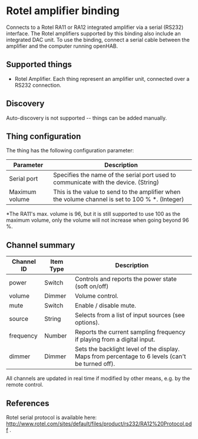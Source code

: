 # Rotel amplifier binding

Connects to a Rotel RA11 or RA12 integrated amplifier via a serial (RS232) interface. The Rotel amplifiers supported by this binding also include an integrated DAC unit.  To use the binding, connect a serial cable between the amplifier and the computer running openHAB.

## Supported things

 * Rotel Amplifier. Each thing represent an amplifier unit, connected
   over a RS232 connection.

## Discovery

Auto-discovery is not supported -- things can be added manually.

## Thing configuration

The thing has the following configuration parameter:

| Parameter      | Description                                                                                     |
|----------------|-------------------------------------------------------------------------------------------------|
| Serial port    | Specifies the name of the serial port used to communicate with the device. (String)             |
| Maximum volume | This is the value to send to the amplifier when the volume channel is set to 100 % *. (Integer) |

*The RA11's max. volume is 96, but it is still supported to use 100 as the maximum volume, only the volume will not increase when going beyond 96 %.

## Channel summary

| Channel ID | Item Type | Description                                                                                      |
|------------|-----------|--------------------------------------------------------------------------------------------------|
| power      | Switch    | Controls and reports the power state (soft on/off)                                               |
| volume     | Dimmer    | Volume control.                                                                                  |
| mute       | Switch    | Enable / disable mute.                                                                           |
| source     | String    | Selects from a list of input sources (see options).                                              |
| frequency  | Number    | Reports the current sampling frequency if playing from a digital input.                          |
| dimmer     | Dimmer    | Sets the backlight level of the display. Maps from percentage to 6 levels (can't be turned off). |

All channels are updated in real time if modified by other means, e.g. by the remote control.

## References

Rotel serial protocol is available here: http://www.rotel.com/sites/default/files/product/rs232/RA12%20Protocol.pdf .

